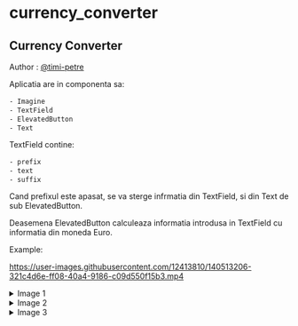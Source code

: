 # currency_converter

## Currency Converter

Author : [@timi-petre ](https://github.com/timi-petre)

Aplicatia are in componenta sa:

    - Imagine
    - TextField
    - ElevatedButton
    - Text
  
  TextField contine:

    - prefix
    - text
    - suffix


Cand prefixul este apasat, se va sterge infrmatia din TextField, si din Text de sub ElevatedButton.

Deasemena ElevatedButton calculeaza informatia introdusa in TextField cu informatia din moneda Euro.

Example:
 
https://user-images.githubusercontent.com/12413810/140513206-321c4d6e-ff08-40a4-9186-c09d550f15b3.mp4



<details>
  <summary>Image 1</summary>

  ![Image 1](https://github.com/timi-petre/currency_converter/blob/fb7a7f1cff4466e5587856dc8dd2eadd6f1cefc7/assets/Screenshot_20211105_142852.png)

</details>

<details>
  <summary>Image 2</summary>

  ![Image 2](https://github.com/timi-petre/currency_converter/blob/fb7a7f1cff4466e5587856dc8dd2eadd6f1cefc7/assets/Screenshot_20211105_143246.png)

</details>

<details>
  <summary>Image 3</summary>

  ![Image 3](https://github.com/timi-petre/currency_converter/blob/fb7a7f1cff4466e5587856dc8dd2eadd6f1cefc7/assets/Screenshot_20211105_143256.png)

</details>



  